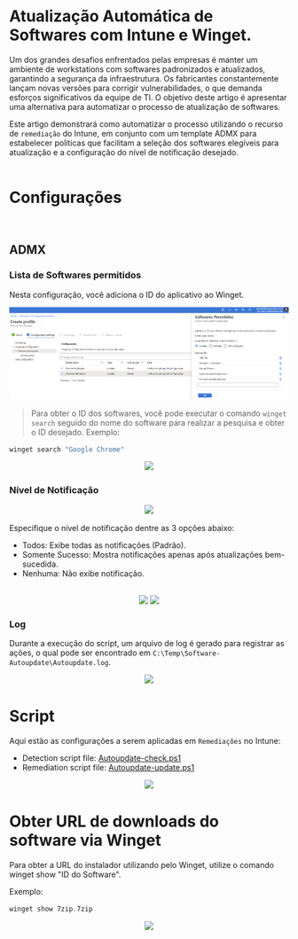 # Atualização Automática de Softwares com Intune e Winget.

Um dos grandes desafios enfrentados pelas empresas é manter um ambiente de workstations com softwares padronizados e atualizados, garantindo a segurança da infraestrutura. Os fabricantes constantemente lançam novas versões para corrigir vulnerabilidades, o que demanda esforços significativos da equipe de TI. O objetivo deste artigo é apresentar uma alternativa para automatizar o processo de atualização de softwares.

Este artigo demonstrará como automatizar o processo utilizando o recurso de `remediação` do Intune, em conjunto com um template ADMX para estabelecer políticas que facilitam a seleção dos softwares elegíveis para atualização e a configuração do nível de notificação desejado.
<br>
<br>

# Configurações
<br>

## ADMX
### Lista de Softwares permitidos

Nesta configuração, você adiciona o ID do aplicativo ao Winget.
<p align="center">
    <img src="img/admx-lista-software.png">
</p>


>Para obter o ID dos softwares, você pode executar o comando `winget search` seguido do nome do software para realizar a pesquisa e obter o ID desejado.
Exemplo:
``` powershell
winget search "Google Chrome"
``````

<p align="center">
    <img src="img/exemplo-get-id-winget.png" height="250">
</p>

### Nível de Notificação

<p align="center">
    <img src="img/admx-nivel-notificacao.png">
</p>

Especifique o nível de notificação dentre as 3 opções abaixo:

* Todos: Exibe todas as notificações (Padrão).
* Somente Sucesso: Mostra notificações apenas após atualizações bem-sucedida.
* Nenhuma: Não exibe notificação.

<p align="center"><br>
    <img src="img/notificacao-sucesso.png">    
    <img src="img/notificacao-error.png">
</p>


### Log
Durante a execução do script, um arquivo de log é gerado para registrar as ações, o qual pode ser encontrado em `C:\Temp\Software-Autoupdate\Autoupdate.log`.

<p align="center">
    <img src="img/log.png">
</p>

# Script
Aqui estão as configurações a serem aplicadas em `Remediações` no Intune:

* Detection script file: [Autoupdate-check.ps1](https://github.com/thiagorufino1/thiagorufino1/blob/d8aef69b1815a45f97ce17a389942ad401d2d233/Intune/Software%20Autoupdate/Autoupdate-check.ps1)<br>
* Remediation script file: [Autoupdate-update.ps1](https://github.com/thiagorufino1/thiagorufino1/blob/d8aef69b1815a45f97ce17a389942ad401d2d233/Intune/Software%20Autoupdate/Autoupdate-update.ps1)


<p align="center">
    <img src="img/config-intune-remediation.png">
</p>

# Obter URL de downloads do software via Winget

Para obter a URL do instalador utilizando pelo Winget, utilize o comando winget show "ID do Software".

Exemplo:
``` powershell
winget show 7zip.7zip
````

<p align="center">
    <img src="img/winget-show.png" height="600">
</p>